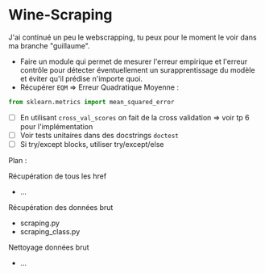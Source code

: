 # Wine-Scraping

J'ai continué un peu le webscrapping, tu peux pour le moment le voir dans ma branche "guillaume".

- Faire un module qui permet de mesurer l'erreur empirique et l'erreur contrôle pour détecter éventuellement un surapprentissage du modèle et éviter qu'il prédise n'importe quoi.
- Récupérer `EQM` $\Rightarrow$ Erreur Quadratique Moyenne : 

```python
from sklearn.metrics import mean_squared_error
```

- [ ] En utilisant `cross_val_scores` on fait de la cross validation $\Rightarrow$ voir tp 6 pour l'implémentation
- [ ] Voir tests unitaires dans des docstrings `doctest`
- [ ] Si try/except blocks, utiliser try/except/else

Plan :

Récupération de tous les href
- ...

Récupération des données brut
- scraping.py
- scraping_class.py

Nettoyage données brut
- ...
